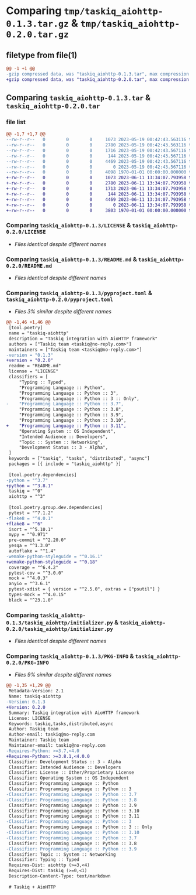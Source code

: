 # Comparing `tmp/taskiq_aiohttp-0.1.3.tar.gz` & `tmp/taskiq_aiohttp-0.2.0.tar.gz`

## filetype from file(1)

```diff
@@ -1 +1 @@
-gzip compressed data, was "taskiq_aiohttp-0.1.3.tar", max compression
+gzip compressed data, was "taskiq_aiohttp-0.2.0.tar", max compression
```

## Comparing `taskiq_aiohttp-0.1.3.tar` & `taskiq_aiohttp-0.2.0.tar`

### file list

```diff
@@ -1,7 +1,7 @@
--rw-r--r--   0        0        0     1073 2023-05-19 00:42:43.563116 taskiq_aiohttp-0.1.3/LICENSE
--rw-r--r--   0        0        0     2780 2023-05-19 00:42:43.563116 taskiq_aiohttp-0.1.3/README.md
--rw-r--r--   0        0        0     1716 2023-05-19 00:42:43.567116 taskiq_aiohttp-0.1.3/pyproject.toml
--rw-r--r--   0        0        0      144 2023-05-19 00:42:43.567116 taskiq_aiohttp-0.1.3/taskiq_aiohttp/__init__.py
--rw-r--r--   0        0        0     4469 2023-05-19 00:42:43.567116 taskiq_aiohttp-0.1.3/taskiq_aiohttp/initializer.py
--rw-r--r--   0        0        0        0 2023-05-19 00:42:43.567116 taskiq_aiohttp-0.1.3/taskiq_aiohttp/py.typed
--rw-r--r--   0        0        0     4098 1970-01-01 00:00:00.000000 taskiq_aiohttp-0.1.3/PKG-INFO
+-rw-r--r--   0        0        0     1073 2023-06-11 13:34:07.793958 taskiq_aiohttp-0.2.0/LICENSE
+-rw-r--r--   0        0        0     2780 2023-06-11 13:34:07.793958 taskiq_aiohttp-0.2.0/README.md
+-rw-r--r--   0        0        0     1713 2023-06-11 13:34:07.793958 taskiq_aiohttp-0.2.0/pyproject.toml
+-rw-r--r--   0        0        0      144 2023-06-11 13:34:07.793958 taskiq_aiohttp-0.2.0/taskiq_aiohttp/__init__.py
+-rw-r--r--   0        0        0     4469 2023-06-11 13:34:07.793958 taskiq_aiohttp-0.2.0/taskiq_aiohttp/initializer.py
+-rw-r--r--   0        0        0        0 2023-06-11 13:34:07.793958 taskiq_aiohttp-0.2.0/taskiq_aiohttp/py.typed
+-rw-r--r--   0        0        0     3803 1970-01-01 00:00:00.000000 taskiq_aiohttp-0.2.0/PKG-INFO
```

### Comparing `taskiq_aiohttp-0.1.3/LICENSE` & `taskiq_aiohttp-0.2.0/LICENSE`

 * *Files identical despite different names*

### Comparing `taskiq_aiohttp-0.1.3/README.md` & `taskiq_aiohttp-0.2.0/README.md`

 * *Files identical despite different names*

### Comparing `taskiq_aiohttp-0.1.3/pyproject.toml` & `taskiq_aiohttp-0.2.0/pyproject.toml`

 * *Files 3% similar despite different names*

```diff
@@ -1,46 +1,46 @@
 [tool.poetry]
 name = "taskiq-aiohttp"
 description = "Taskiq integration with AioHTTP framework"
 authors = ["Taskiq team <taskiq@no-reply.com>"]
 maintainers = ["Taskiq team <taskiq@no-reply.com>"]
-version = "0.1.3"
+version = "0.2.0"
 readme = "README.md"
 license = "LICENSE"
 classifiers = [
     "Typing :: Typed",
     "Programming Language :: Python",
     "Programming Language :: Python :: 3",
     "Programming Language :: Python :: 3 :: Only",
-    "Programming Language :: Python :: 3.7",
     "Programming Language :: Python :: 3.8",
     "Programming Language :: Python :: 3.9",
     "Programming Language :: Python :: 3.10",
+    "Programming Language :: Python :: 3.11",
     "Operating System :: OS Independent",
     "Intended Audience :: Developers",
     "Topic :: System :: Networking",
     "Development Status :: 3 - Alpha",
 ]
 keywords = ["taskiq", "tasks", "distributed", "async"]
 packages = [{ include = "taskiq_aiohttp" }]
 
 [tool.poetry.dependencies]
-python = "^3.7"
+python = "^3.8.1"
 taskiq = "^0"
 aiohttp = "^3"
 
 [tool.poetry.group.dev.dependencies]
 pytest = "^7.1.2"
-flake8 = "^4.0.1"
+flake8 = "^6"
 isort = "^5.10.1"
 mypy = "^0.971"
 pre-commit = "^2.20.0"
 yesqa = "^1.3.0"
 autoflake = "^1.4"
-wemake-python-styleguide = "^0.16.1"
+wemake-python-styleguide = "^0.18"
 coverage = "^6.4.2"
 pytest-cov = "^3.0.0"
 mock = "^4.0.3"
 anyio = "^3.6.1"
 pytest-xdist = { version = "^2.5.0", extras = ["psutil"] }
 types-mock = "^4.0.15"
 black = "^23.1.0"
```

### Comparing `taskiq_aiohttp-0.1.3/taskiq_aiohttp/initializer.py` & `taskiq_aiohttp-0.2.0/taskiq_aiohttp/initializer.py`

 * *Files identical despite different names*

### Comparing `taskiq_aiohttp-0.1.3/PKG-INFO` & `taskiq_aiohttp-0.2.0/PKG-INFO`

 * *Files 9% similar despite different names*

```diff
@@ -1,35 +1,29 @@
 Metadata-Version: 2.1
 Name: taskiq-aiohttp
-Version: 0.1.3
+Version: 0.2.0
 Summary: Taskiq integration with AioHTTP framework
 License: LICENSE
 Keywords: taskiq,tasks,distributed,async
 Author: Taskiq team
 Author-email: taskiq@no-reply.com
 Maintainer: Taskiq team
 Maintainer-email: taskiq@no-reply.com
-Requires-Python: >=3.7,<4.0
+Requires-Python: >=3.8.1,<4.0.0
 Classifier: Development Status :: 3 - Alpha
 Classifier: Intended Audience :: Developers
 Classifier: License :: Other/Proprietary License
 Classifier: Operating System :: OS Independent
 Classifier: Programming Language :: Python
 Classifier: Programming Language :: Python :: 3
-Classifier: Programming Language :: Python :: 3.7
-Classifier: Programming Language :: Python :: 3.8
 Classifier: Programming Language :: Python :: 3.9
 Classifier: Programming Language :: Python :: 3.10
 Classifier: Programming Language :: Python :: 3.11
-Classifier: Programming Language :: Python :: 3
 Classifier: Programming Language :: Python :: 3 :: Only
-Classifier: Programming Language :: Python :: 3.10
-Classifier: Programming Language :: Python :: 3.7
 Classifier: Programming Language :: Python :: 3.8
-Classifier: Programming Language :: Python :: 3.9
 Classifier: Topic :: System :: Networking
 Classifier: Typing :: Typed
 Requires-Dist: aiohttp (>=3,<4)
 Requires-Dist: taskiq (>=0,<1)
 Description-Content-Type: text/markdown
 
 # Taskiq + AioHTTP
```

